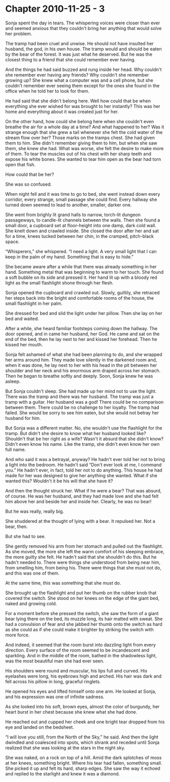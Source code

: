 # Chapter 2010-11-25 - 3

Sonja spent the day in tears.  The whispering voices were closer
than ever and seemed anxious that they couldn't bring her anything
that would solve her problem.

The tramp had been cruel and unwise. He should not have insulted
her husband, the god, in his own house. The tramp would and should
be eaten by the bear of the forest. It was just what he deserved.
But he was the closest thing to a friend that she could remember
ever having.

And the things he had said buzzed and rung inside her head. Why
couldn't she remember ever having any friends?  Why couldn't she
remember growing up? She knew what a computer was and a cell phone,
but she couldn't remember ever seeing them except for the ones she
found in the office when he told her to look for them.

He had said that she didn't belong here. Well how could that be when
everything she ever wished for was brought to her instantly? This was
her home and everything about it was created just for her.

On the other hand, how could she belong here when she couldn't even
breathe the air for a whole day at a time? And what happened to her?
Was it strange enough that she grew a tail whenever she felt the cold
water of the stream flow over her? Those marks on the tramps chest.
She had given them to him.  She didn't remember giving them to him, but
when she saw them, she knew she had.  What was worse, she felt the desire
to make more of them.  To tear the muscles out of his chest with her
sharp teeth and expose his white bones.  She wanted to tear him open
as the bear had torn open that fish.

How could that be her?

She was so confused.

When night fell and it was time to go to bed, she went instead down
every corridor, every strange, small passage she could find.  Every
hallway she turned down seemed to lead to another, smaller, darker one.

She went from brighly lit grand halls to narrow, torch-lit dungeon
passageways, to candle-lit channels between the walls.  Then she found
a small door, a cupboard set at floor-height into one damp, dark cold
wall.  She knelt down and crawled inside.  She closed the door after
her and sat for a time, knees tucked between her chin, in the cramped,
pitch-black space.

“Whisperers,” she whispered.  “I need a light.  A very small light that
I can keep in the palm of my hand.  Something that is easy to hide.”

She became aware after a while that there was already something in her
hand.  Something metal that was beginning to warm to her touch.  She found
a soft bubble on its side and pressed it.  Her hand lit up with a bloody
red light as the small flashlight shone through her flesh.

Sonja opened the cupboard and crawled out.  Slowly, guiltily, she retraced
her steps back into the bright and comfortable rooms of the house, the
small flashlight in her palm.

She dressed for bed and slid the light under her pillow.  Then she lay
on her bed and waited.

After a while, she heard familiar footsteps coming down the hallway.
The door opened, and in came her husband, her God.  He came and sat
on the end of the bed, then he lay next to her and kissed her forehead.
Then he kissed her mouth.

Sonja felt ashamed of what she had been planning to do, and she wrapped
her arms around him.  They made love silently in the darkened room and,
when it was done, he lay next to her with his head in the pit between
her shoulder and her neck and his enormous arm draped across her stomach.
Then he began to breathe softly and deeply.  Soon, Sonja knew he was
asleep.

But Sonja couldn't sleep.  She had made up her mind not to use the light.
There was the tramp and there was her husband. The tramp was just a tramp
with a guitar.  Her husband was a god! There could be no comparison between
them.  There could be no challenge to her loyalty.  The tramp had failed.
She would be sorry to see him eaten, but she would not betray her husband
for him.

But Sonja was a different matter. No, she wouldn't use the flashlight for
the tramp. But didn't she desire to know what her husband looked like?
Shouldn't that be her right as a wife? Wasn't it absurd that she didn't
know? Didn't even know his name.  Like the tramp, she didn't even know
her own full name.

And who said it was a betrayal, anyway? He hadn't ever told her not to
bring a light into the bedroom.  He hadn't said “Don't ever look at me,
I command you.” He hadn't ever, in fact, told her not to do anything. This
house he had made for her was designed to give her anything she wanted.
What if she wanted this? Wouldn't it be his will that she have it?

And then the thought struck her.  What if he were a bear?  That was absurd,
of course. He was her husband, and they had made love and she had felt him
above her and beside her and inside her. Clearly, he was no bear!

But he was really, really big.

She shuddered at the thought of lying with a bear. It repulsed her.  Not
a bear, then.

But she had to see.

She gently removed his arm from her stomach and pulled out the flashlight.
As she moved, the more she left the warm comfort of his sleeping embrace,
the more guilty she felt.  He hadn't said that she shouldn't do this. But
he hadn't needed to. There were things she understood from being near him,
from smelling him, from being his.  There were things that she must not
do, and this was one of them.

At the same time, this was something that she must do.

She brought up the flashlight and put her thumb on the rubber knob that 
covered the switch.  She stood on her knees on the edge of the giant bed,
naked and growing cold.

For a moment before she pressed the switch, she saw the form of a giant
bear lying there on the bed, its muzzle long, its hair matted with sweat.
She had a convulsion of fear and she jabbed her thumb onto the switch as
hard as she could as if she could make it brighter by striking the switch
with more force.

And indeed, it seemed that the room burst into dazzling light from every
direction.  Every surface of the room seemed to be incandescent and
sparkling. And in the middle of the room, bathed in the shadowless light,
was the most beautiful man she had ever seen.

His shoulders were round and muscular, his lips full and curved. His
eyelashes were long, his eyebrows high and arched.  His hair was dark
and fell across his pillow in long, graceful ringlets.

He opened his eyes and lifted himself onto one arm.  He looked at Sonja,
and his expression was one of infinite sadness.

As she looked into his soft, brown eyes, almost the color of burgundy,
her heart burst in her chest because she knew what she had done.

He reached out and cupped her cheek and one bright tear dropped from
his eye and landed on the bedsheet.

“I will love you still, from the North of the Sky,” he said.  And then
the light dwindled and coalesced into spots, which shrank and receded
until Sonja realized that she was looking at the stars in the night sky.

She was naked, on a rock on top of a hill.  Amid the dark
splotches of moss at her knees, something bright.  Where his tear had
fallen, something small.  She picked it up and felt its hard, sharp edges.
She saw the way it echoed and replied to the starlight and knew it was
a diamond.
